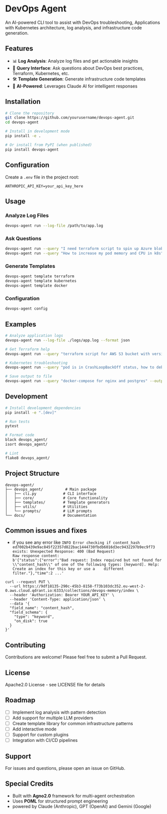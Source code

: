# DevOps Agent

An AI-powered CLI tool to assist with DevOps troubleshooting, Applications with Kubernetes architecture, log analysis, and infrastructure code generation.

## Features

- 📊 **Log Analysis**: Analyze log files and get actionable insights
- 💬 **Query Interface**: Ask questions about DevOps best practices, Terraform, Kubernetes, etc.
- 🛠️ **Template Generation**: Generate infrastructure code templates
- 🤖 **AI-Powered**: Leverages Claude AI for intelligent responses

## Installation

```bash
# Clone the repository
git clone https://github.com/yourusername/devops-agent.git
cd devops-agent

# Install in development mode
pip install -e .

# Or install from PyPI (when published)
pip install devops-agent
```

## Configuration

Create a `.env` file in the project root:

```env
ANTHROPIC_API_KEY=your_api_key_here
```

## Usage

### Analyze Log Files

```bash
devops-agent run --log-file /path/to/app.log
```

### Ask Questions

```bash
devops-agent run --query "I need terraform script to spin up Azure blob storage"
devops-agent run --query "How to increase my pod memory and CPU in k8s"
```

### Generate Templates

```bash
devops-agent template terraform
devops-agent template kubernetes
devops-agent template docker
```

### Configuration

```bash
devops-agent config
```

## Examples

```bash
# Analyze application logs
devops-agent run --log-file ./logs/app.log --format json

# Get Terraform help
devops-agent run --query "terraform script for AWS S3 bucket with versioning"

# Kubernetes troubleshooting
devops-agent run --query "pod is in CrashLoopBackOff status, how to debug?"

# Save output to file
devops-agent run --query "docker-compose for nginx and postgres" --output docker-compose.yml
```

## Development

```bash
# Install development dependencies
pip install -e ".[dev]"

# Run tests
pytest

# Format code
black devops_agent/
isort devops_agent/

# Lint
flake8 devops_agent/
```

## Project Structure

```
devops-agent/
├── devops_agent/          # Main package
│   ├── cli.py            # CLI interface
│   ├── core/             # Core functionality
│   ├── templates/        # Template generators
│   ├── utils/            # Utilities
│   └── prompts/          # LLM prompts
└── docs/                 # Documentation
```

## Common issues and fixes
- if you see any error like `INFO Error checking if content_hash ed7002b439e9ac845f22357d822bac1444730fbdb6016d3ec9432297b9ec9f73 exists: Unexpected Response: 400 (Bad Request)                                 
     Raw response content:                                                                                                                                                          
     b'{"status":{"error":"Bad request: Index required but not found for \\"content_hash\\" of one of the following types: [keyword]. Help: Create an index for this key or use a   
     different filter."},"time":2 ...' `
```text
curl --request PUT \
  --url https://9df18135-290c-45b3-8158-f73b103dc352.eu-west-2-0.aws.cloud.qdrant.io:6333/collections/devops-memory/index \
  --header 'Authorization: Bearer YOUR_API_KEY' \
  --header 'Content-Type: application/json' \
  --data '{
  "field_name": "content_hash",
  "field_schema": {
    "type": "keyword",
    "on_disk": true
  }
}'
```

## Contributing

Contributions are welcome! Please feel free to submit a Pull Request.

## License

Apache2.0 License - see LICENSE file for details

## Roadmap

- [ ] Implement log analysis with pattern detection
- [ ] Add support for multiple LLM providers
- [ ] Create template library for common infrastructure patterns
- [ ] Add interactive mode
- [ ] Support for custom plugins
- [ ] Integration with CI/CD pipelines

## Support

For issues and questions, please open an issue on GitHub.

## Special Credits
- Built with <b>Agno2.0</b> framework for multi-agent orchestration
- Uses <b>POML</b> for structured prompt engineering
- powered by Claude (Anthropic), GPT (OpenAI) and Gemini (Google)
